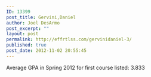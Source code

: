 ```yaml
---
ID: 13399
post_title: Gervini,Daniel
author: Joel DesArmo
post_excerpt: ""
layout: post
permalink: http://effrtlss.com/gervinidaniel-3/
published: true
post_date: 2012-11-02 20:55:45
---
```

<p>Average GPA in Spring 2012 for first course listed: 3.833</p>